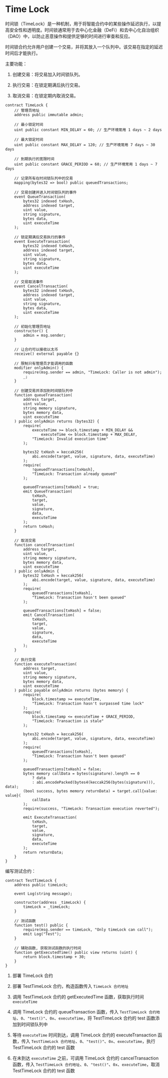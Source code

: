 # Time Lock

时间锁（TimeLock）是一种机制，用于将智能合约中的某些操作延迟执行，以提高安全性和透明度。时间锁通常用于去中心化金融（DeFi）和去中心化自治组织（DAO）中，以防止恶意操作和提供足够的时间进行审查和反应。

时间锁合约允许用户创建一个交易，并将其放入一个队列中。该交易在指定的延迟时间后才能执行。

主要功能：

1.  创建交易：将交易加入时间锁队列。

2.  执行交易：在锁定期满后执行交易。

3.  取消交易：在锁定期内取消交易。

```solidity
contract TimeLock {
    // 管理员地址
    address public immutable admin;

    // 最小锁定时间
    uint public constant MIN_DELAY = 60; // 生产环境常用 1 days ~ 2 days

    // 最大锁定时间
    uint public constant MAX_DELAY = 120; // 生产环境常用 7 days ~ 30 days

    // 到期执行的宽限时间
    uint public constant GRACE_PERIOD = 60; // 生产环境常用 1 days ~ 7 days

    // 记录所有在时间锁队列中的交易
    mapping(bytes32 => bool) public queuedTransactions;

    // 交易创建并进入时间锁队列的事件
    event QueueTransaction(
        bytes32 indexed txHash,
        address indexed target,
        uint value,
        string signature,
        bytes data,
        uint executeTime
    );

    // 锁定期满后交易执行的事件
    event ExecuteTransaction(
        bytes32 indexed txHash,
        address indexed target,
        uint value,
        string signature,
        bytes data,
        uint executeTime
    );

    // 交易取消事件
    event CancelTransaction(
        bytes32 indexed txHash,
        address indexed target,
        uint value,
        string signature,
        bytes data,
        uint executeTime
    );

    // 初始化管理员地址
    constructor() {
        admin = msg.sender;
    }

    // 让合约可以接收以太币
    receive() external payable {}

    // 限制只有管理员才能调用的函数
    modifier onlyAdmin() {
        require(msg.sender == admin, "TimeLock: Caller is not admin");
        _;
    }

    // 创建交易并添加到时间锁队列中
    function queueTransaction(
        address target,
        uint value,
        string memory signature,
        bytes memory data,
        uint executeTime
    ) public onlyAdmin returns (bytes32) {
        require(
            executeTime >= block.timestamp + MIN_DELAY &&
                executeTime <= block.timestamp + MAX_DELAY,
            "TimeLock: Invalid execution time"
        );

        bytes32 txHash = keccak256(
            abi.encode(target, value, signature, data, executeTime)
        );
        require(
            !queuedTransactions[txHash],
            "TimeLock: Transaction already queued"
        );

        queuedTransactions[txHash] = true;
        emit QueueTransaction(
            txHash,
            target,
            value,
            signature,
            data,
            executeTime
        );
        return txHash;
    }

    // 取消交易
    function cancelTransaction(
        address target,
        uint value,
        string memory signature,
        bytes memory data,
        uint executeTime
    ) public onlyAdmin {
        bytes32 txHash = keccak256(
            abi.encode(target, value, signature, data, executeTime)
        );
        require(
            queuedTransactions[txHash],
            "TimeLock: Transaction hasn't been queued"
        );

        queuedTransactions[txHash] = false;
        emit CancelTransaction(
            txHash,
            target,
            value,
            signature,
            data,
            executeTime
        );
    }

    // 执行交易
    function executeTransaction(
        address target,
        uint value,
        string memory signature,
        bytes memory data,
        uint executeTime
    ) public payable onlyAdmin returns (bytes memory) {
        require(
            block.timestamp >= executeTime,
            "TimeLock: Transaction hasn't surpassed time lock"
        );
        require(
            block.timestamp <= executeTime + GRACE_PERIOD,
            "TimeLock: Transaction is stale"
        );

        bytes32 txHash = keccak256(
            abi.encode(target, value, signature, data, executeTime)
        );
        require(
            queuedTransactions[txHash],
            "TimeLock: Transaction hasn't been queued"
        );

        queuedTransactions[txHash] = false;
        bytes memory callData = bytes(signature).length == 0
            ? data
            : abi.encodePacked(bytes4(keccak256(bytes(signature))), data);
        (bool success, bytes memory returnData) = target.call{value: value}(
            callData
        );
        require(success, "TimeLock: Transaction execution reverted");

        emit ExecuteTransaction(
            txHash,
            target,
            value,
            signature,
            data,
            executeTime
        );
        return returnData;
    }
}
```

编写测试合约：

```solidity
contract TestTimeLock {
    address public timeLock;

    event Log(string message);

    constructor(address _timeLock) {
        timeLock = _timeLock;
    }

    // 测试函数
    function test() public {
        require(msg.sender == timeLock, "Only timeLock can call");
        emit Log("Test");
    }

    // 辅助函数, 获取测试函数的执行时间
    function getExecutedTime() public view returns (uint) {
        return block.timestamp + 30;
    }
}
```

1. 部署 TimeLock 合约

2. 部署 TestTimeLock 合约，构造函数传入 `TimeLock 合约地址`

3. 调用 TestTimeLock 合约的 getExecutedTime 函数，获取执行时间 `executeTime`

4. 调用 TimeLock 合约的 queueTransaction 函数，传入 `TestTimeLock 合约地址`、`0`、`"test()"`、`0x`、`executeTime`，将 TestTimeLock 合约的 test 函数添加到时间锁队列中

5. 等待 `executeTime` 时间到达，调用 TimeLock 合约的 executeTransaction 函数，传入 `TestTimeLock 合约地址`、`0`、`"test()"`、`0x`、`executeTime`，执行 TestTimeLock 合约的 test 函数

6. 在未到达 `executeTime` 之前，可调用 TimeLock 合约的 cancelTransaction 函数，传入 `TestTimeLock 合约地址`、`0`、`"test()"`、`0x`、`executeTime`，取消 TestTimeLock 合约的 test 函数

<br><br>

